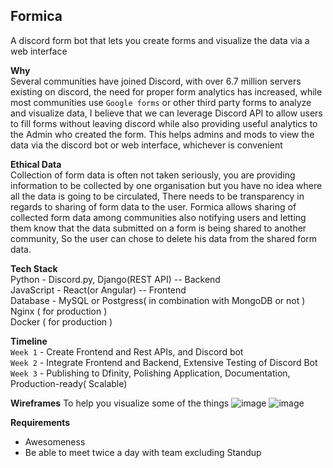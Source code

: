 ## Formica
A discord form bot that lets you create forms and visualize the data via a web interface 


**Why**<br>
Several communities have joined Discord, with over 6.7 million servers existing on discord, the need for proper form analytics has increased, while most communities use `Google forms` or other third party forms to analyze and visualize data, I believe that we can leverage Discord API to allow users to fill forms without leaving discord while also providing useful analytics to the Admin who created the form. This helps admins and mods to view the data via the discord bot or web interface, whichever is convenient 


**Ethical Data**<br>
Collection of form data is often not taken seriously, you are providing information to be collected by one organisation but you have no idea where all the data is going to be circulated, There needs to be transparency in regards to sharing of form data to the user. Formica allows sharing of collected form data among communities also notifying users and letting them know that the data submitted on a form is being shared to another community, So the user can chose to delete his data from the shared form data. 


**Tech Stack** <br>
Python - Discord.py, Django(REST API) -- Backend <br>
JavaScript - React(or Angular)  -- Frontend  <br> 
Database - MySQL or Postgress( in combination with MongoDB or not ) <br>
Nginx ( for production ) <br>
Docker ( for production ) <br>


**Timeline** <br> 
`Week 1` - Create Frontend and Rest APIs, and Discord bot <br>
`Week 2` - Integrate Frontend and Backend, Extensive Testing of Discord Bot <br> 
`Week 3` - Publishing to Dfinity, Polishing Application, Documentation, Production-ready( Scalable) <br>  

**Wireframes** 
To help you visualize some of the things 
![image](https://user-images.githubusercontent.com/42486737/111971038-f4ab9800-8b21-11eb-8af4-384392ac6a4c.png)
![image](https://user-images.githubusercontent.com/42486737/111971147-1016a300-8b22-11eb-8b6d-96b7f288a0da.png)

**Requirements**
- Awesomeness 
- Be able to meet twice a day with team excluding Standup 
